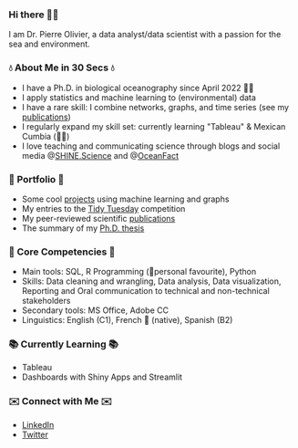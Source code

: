 ### Hi there 🙋‍♂️
I am Dr. Pierre Olivier, a data analyst/data scientist with a passion for the sea and environment.

### 💧 About Me in 30 Secs 💧
- I have a Ph.D. in biological oceanography since April 2022 🧑‍🔬
- I apply statistics and machine learning to (environmental) data
- I have a rare skill: I combine networks, graphs, and time series (see my [publications](https://scholar.google.fr/citations?user=QaG46p0AAAAJ&hl=en))
- I regularly expand my skill set: currently learning "Tableau" & Mexican Cumbia (🕺💃)
- I love teaching and communicating science through blogs and social media @[SHINE.Science](https://www.instagram.com/shine.science/) and @[OceanFact](https://www.instagram.com/oceanfact/)

### 📓 Portfolio 📓
<!--- For an overview of projects: check here, otherwise, see below. --->
- Some cool [projects](https://github.com/PierreENOlivier/datascience_portfolio) using machine learning and graphs
- My entries to the [Tidy Tuesday](https://github.com/PierreENOlivier/my_tidytuesdays) competition
- My peer-reviewed scientific [publications](https://scholar.google.fr/citations?user=QaG46p0AAAAJ&hl=en)
- The summary of my [Ph.D. thesis](https://doria.fi/handle/10024/184805)


### 🧠 Core Competencies 🧠
- Main tools: SQL, R Programming (🌟personal favourite), Python
- Skills: Data cleaning and wrangling, Data analysis, Data visualization, Reporting and Oral communication to technical and non-technical stakeholders
- Secondary tools: MS Office, Adobe CC
- Linguistics: English (C1), French 🥖 (native), Spanish (B2)

### 📚 Currently Learning 📚 ###
- Tableau
- Dashboards with Shiny Apps and Streamlit

### ✉️ Connect with Me ✉️
- [LinkedIn](https://www.linkedin.com/in/pierre-olivier-phd-data-1485598b/)
- [Twitter](https://twitter.com/PierreENOlivier)


<!--

Here are some ideas to get you started:

- 🔭 I’m currently working on ...
- 🌱 I’m currently learning ...
- 👯 I’m looking to collaborate on ...
- 🤔 I’m looking for help with ...
- 💬 Ask me about ...
- 📫 How to reach me: ...
- 😄 Pronouns: ...
- ⚡ Fun fact: ...
-->
